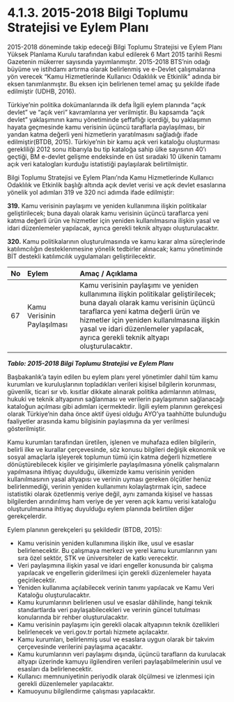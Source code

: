 # 4.1.3. 2015-2018 Bilgi Toplumu Stratejisi ve Eylem Planı

2015-2018 döneminde takip edeceği Bilgi Toplumu Stratejisi ve Eylem Planı Yüksek Planlama Kurulu tarafından kabul edilerek 6 Mart 2015 tarihli Resmi Gazetenin mükerrer sayısında yayımlanmıştır. 2015-2018 BTS’nin odağı büyüme ve istihdamı artırma olarak belirlenmiş ve e-Devlet çalışmalarına yön verecek “Kamu Hizmetlerinde Kullanıcı Odaklılık ve Etkinlik” adında bir eksen tanımlanmıştır. Bu eksen için belirlenen temel amaç şu şekilde ifade edilmiştir \(UDHB, 2016\).

Türkiye’nin politika dokümanlarında ilk defa İlgili eylem planında “açık devlet” ve “açık veri” kavramlarına yer verilmiştir. Bu kapsamda “açık devlet” yaklaşımının kamu yönetiminde şeffaflığı içerdiği, bu yaklaşımın hayata geçmesinde kamu verisinin üçüncü taraflarla paylaşılması, bir yandan katma değerli yeni hizmetlerin yaratılmasını sağladığı ifade edilmiştir\(BTDB, 2015\). Türkiye’nin bir kamu açık veri kataloğu oluşturması gerekliliği 2012 sonu itibarıyla bu tip kataloğa sahip ülke sayısının 40’ı geçtiği, BM e-devlet gelişme endeksinde en üst sıradaki 10 ülkenin tamamı açık veri katalogları kurduğu istatistiği paylaşılarak belirtilmiştir.

Bilgi Toplumu Stratejisi ve Eylem Planı’nda Kamu Hizmetlerinde Kullanıcı Odaklılık ve Etkinlik başlığı altında açık devlet verisi ve açık devlet esaslarına yönelik yol adımları 319 ve 320 nci adımda ifade edilmiştir:

**319.** Kamu verisinin paylaşımı ve yeniden kullanımına ilişkin politikalar geliştirilecek; buna dayalı olarak kamu verisinin üçüncü taraflarca yeni katma değerli ürün ve hizmetler için yeniden kullanılmasına ilişkin yasal ve idari düzenlemeler yapılacak, ayrıca gerekli teknik altyapı oluşturulacaktır.

**320.** Kamu politikalarının oluşturulmasında ve kamu karar alma süreçlerinde katılımcılığın desteklenmesine yönelik tedbirler alınacak; kamu yönetiminde BİT destekli katılımcılık uygulamaları geliştirilecektir.

| **No** | **Eylem** | **Amaç / Açıklama** |
| :--- | :--- | :--- |
| 67 | Kamu Verisinin Paylaşılması | Kamu verisinin paylaşımı ve yeniden kullanımına ilişkin politikalar geliştirilecek; buna dayalı olarak kamu verisinin üçüncü taraflarca yeni katma değerli ürün ve hizmetler için yeniden kullanılmasına ilişkin yasal ve idari düzenlemeler yapılacak, ayrıca gerekli teknik altyapı oluşturulacaktır. |

_**Tablo: 2015-2018 Bilgi Toplumu Stratejisi ve Eylem Planı**_

Başbakanlık’a tayin edilen bu eylem planı yerel yönetimler dahil tüm kamu kurumları ve kuruluşlarının topladıkları verileri  kişisel bilgilerin korunması, güvenlik, ticari sır vb. kısıtlar dikkate alınarak politika adımlarının atılması, hukuki ve teknik altyapının sağlanması ve verilerin paylaşımının sağlanacağı kataloğun açılması gibi adımları içermektedir. İlgili eylem planının gerekçesi olarak Türkiye’nin daha önce aktif üyesi olduğu AYO’ya taahhütte bulunduğu faaliyetler arasında kamu bilgisinin paylaşımına da yer verilmesi gösterilmiştir.

Kamu kurumları tarafından üretilen, işlenen ve muhafaza edilen bilgilerin, belirli ilke ve kurallar çerçevesinde, söz konusu bilgileri değişik ekonomik ve sosyal amaçlarla işleyerek toplumun tümü için katma değerli hizmetlere dönüştürebilecek kişiler ve girişimlerle paylaşılmasına yönelik çalışmaların yapılmasına ihtiyaç duyulduğu, ülkemizde kamu verisinin yeniden kullanılmasının yasal altyapısı ve verinin uyması gereken ölçütler henüz belirlenmediği, verinin yeniden kullanımını kolaylaştırmak için, sadece istatistiki olarak özetlenmiş veriye değil, aynı zamanda kişisel ve hassas bilgilerden arındırılmış ham veriye de yer veren açık kamu verisi kataloğu oluşturulmasına ihtiyaç duyulduğu eylem planında belirtilen diğer gerekçelerdir.

Eylem planının gerekçeleri şu şekildedir \(BTDB, 2015\):

* Kamu verisinin yeniden kullanımına ilişkin ilke, usul ve esaslar belirlenecektir. Bu çalışmaya merkezi ve yerel kamu kurumlarının yanı sıra özel sektör, STK ve üniversiteler de katkı verecektir.
* Veri paylaşımına ilişkin yasal ve idari engeller konusunda bir çalışma yapılacak ve engellerin giderilmesi için gerekli düzenlemeler hayata geçirilecektir.
* Yeniden kullanıma açılabilecek verinin tanımı yapılacak ve Kamu Veri Kataloğu oluşturulacaktır.
* Kamu kurumlarının belirlenen usul ve esaslar dâhilinde, hangi teknik standartlarda veri paylaşabilecekleri ve verinin güncel tutulması konularında bir rehber oluşturulacaktır.
* Kamu verisinin paylaşımı için gerekli olacak altyapının teknik özellikleri belirlenecek ve veri.gov.tr portalı hizmete açılacaktır.
* Kamu kurumları, belirlenmiş usul ve esaslara uygun olarak bir takvim çerçevesinde verilerini paylaşıma açacaktır.
* Kamu kurumlarının veri paylaşımı dışında, üçüncü tarafların da kurulacak altyapı üzerinde kamuyu ilgilendiren verileri paylaşabilmelerinin usul ve esasları da belirlenecektir.
* Kullanıcı memnuniyetinin periyodik olarak ölçülmesi ve izlenmesi için gerekli düzenlemeler yapılacaktır.
* Kamuoyunu bilgilendirme çalışması yapılacaktır.



